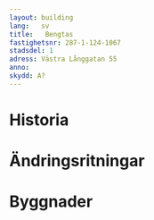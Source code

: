 ```yaml
---
layout: building
lang:   sv
title:   Bengtas
fastighetsnr: 287-1-124-1067
stadsdel: 1
adress: Västra Långgatan 55
anno:
skydd: A?
---
```


# Historia

# Ändringsritningar

# Byggnader
